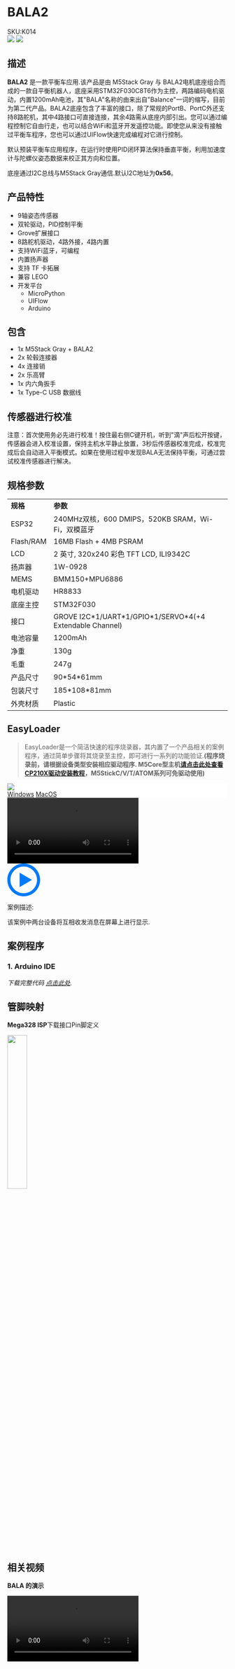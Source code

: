 # BALA2

<div class="badge badge-pill badge-primary product_sku_tag">SKU:K014</div>

<div class="product_pic"><img src="assets/img/product_pics/app/bala_1.webp"> <img src="assets/img/product_pics/app/bala_5.webp"></div>

## 描述

**BALA2** 是一款平衡车应用.该产品是由 M5Stack Gray 与 BALA2电机底座组合而成的一款自平衡机器人，底座采用STM32F030C8T6作为主控，两路编码电机驱动，内置1200mAh电池，其"BALA"名称的由来出自"Balance"一词的缩写，目前为第二代产品。BALA2底座包含了丰富的接口，除了常规的PortB、PortC外还支持8路舵机，其中4路接口可直接连接，其余4路需从底座内部引出。您可以通过编程控制它自由行走，也可以结合WiFi和蓝牙开发遥控功能。即使您从来没有接触过平衡车程序，您也可以通过UIFlow快速完成编程对它进行控制。

默认预装平衡车应用程序，在运行时使用PID闭环算法保持垂直平衡，利用加速度计与陀螺仪姿态数据来校正其方向和位置。

底座通过I2C总线与M5Stack Gray通信.默认I2C地址为**0x56**。

## 产品特性

- 9轴姿态传感器
- 双轮驱动，PID控制平衡
- Grove扩展接口
- 8路舵机驱动，4路外接，4路内置
- 支持WiFi蓝牙，可编程
- 内置扬声器
- 支持 TF 卡拓展
- 兼容 LEGO
- 开发平台
   + MicroPython
   + UIFlow
   + Arduino

## 包含

- 1x M5Stack Gray + BALA2
- 2x 轮毂连接器
- 4x 连接销
- 2x 乐高臂
- 1x 内六角扳手
- 1x Type-C USB 数据线

## 传感器进行校准

注意：首次使用务必先进行校准！按住最右侧C键开机，听到"滴"声后松开按键，传感器会进入校准设置，保持主机水平静止放置，3秒后传感器校准完成，校准完成后会自动进入平衡模式。如果在使用过程中发现BALA无法保持平衡，可通过尝试校准传感器进行解决。

## 规格参数

<table>
   <tr style="font-weight:bold">
      <td>规格</td>
      <td>参数</td>
   </tr>
   <tr>
      <td>ESP32</td>
      <td>240MHz双核，600 DMIPS，520KB SRAM，Wi-Fi，双模蓝牙</td>
   </tr>
   <tr>
      <td>Flash/RAM</td>
      <td>16MB Flash + 4MB PSRAM</td>
   </tr>
   <tr>
      <td>LCD</td>
      <td>2 英寸, 320x240 彩色 TFT LCD, ILI9342C</td>
   </tr>
   <tr>
      <td>扬声器</td>
      <td>1W-0928</td>
   </tr>
   <tr>
      <td>MEMS</td>
      <td>BMM150+MPU6886</td>
   </tr>
   <tr>
      <td>电机驱动</td>
      <td>HR8833</td>
   </tr>
   <tr>
      <td>底座主控</td>
      <td>STM32F030</td>
   </tr>
   <tr>
      <td>接口</td>
      <td>GROVE I2C*1/UART*1/GPIO*1/SERVO*4(+4 Extendable Channel)</td>
   </tr>
   <tr>
      <td>电池容量</td>
      <td>1200mAh</td>
   </tr>
   <tr>
      <td>净重</td>
      <td>130g</td>
   </tr>
   <tr>
      <td>毛重</td>
      <td>247g</td>
   </tr>
   <tr>
      <td>产品尺寸</td>
      <td>90*54*61mm</td>
   </tr>
   <tr>
      <td>包装尺寸</td>
      <td>185*108*81mm</td>
   </tr>
   <tr>
      <td>外壳材质</td>
      <td>Plastic</td>
   </tr>
 </table>

## EasyLoader

>EasyLoader是一个简洁快速的程序烧录器，其内置了一个产品相关的案例程序，通过简单步骤将其烧录至主控，即可进行一系列的功能验证.**(程序烧录前，请根据设备类型安装相应驱动程序. M5Core型主机[请点击此处查看CP210X驱动安装教程](zh_CN/arduino/arduino_development?id=安装串口驱动)，M5StickC/V/T/ATOM系列可免驱动使用)**

<div class="easyloader-box">
    <div style="background-color:white;">
        <div><img src="https://m5stack.oss-cn-shenzhen.aliyuncs.com/image/easyloader_intro.webp"></div>
        <div class="easyloader-btn">
            <a href="">Windows</a>
            <a href="">MacOS</a>
        </div>
    </div>
    <div>
        <video id="example_video" controls>
            <source src="" type="video/mp4">
        </video>
        <div class="easyloader-mask">
        <a>
            <svg id="play-btn" t="1583228776634" class="icon" viewBox="0 0 1024 1024" version="1.1" xmlns="http://www.w3.org/2000/svg" p-id="4152" width="75" height="75"><path d="M512 0C229.216 0 0 229.216 0 512s229.216 512 512 512 512-229.216 512-512S794.784 0 512 0z m0 928C282.24 928 96 741.76 96 512S282.24 96 512 96s416 186.24 416 416-186.24 416-416 416zM384 288l384 224-384 224z" p-id="4153" fill="#007aff"></path></svg></a>
            <p>案例描述:</p>
            <p>该案例中两台设备将互相收发消息在屏幕上进行显示.</p>
        </div>
    </div>
</div>

## 案例程序

### 1. Arduino IDE

*下载完整代码 [点击此处](https://github.com/m5stack/M5Stack/tree/master/examples/Modules/BALA).*

## 管脚映射

**Mega328 ISP**下载接口Pin脚定义

<img src="assets\img\product_pics\app\mega328_isp.webp" width="30%" height="30%">

## 相关视频

**BALA 的演示**

<video class="video_size" controls>
    <source src="https://m5stack.oss-cn-shenzhen.aliyuncs.com/video/Blog/Twitch201812/M5BALA%20.mp4" type="video/mp4">
</video>

<script>

   var purchase_link = 'https://m5stack.com/collections/m5-application/products/bala-esp32-development-mini-self-balancing-car';
   
   var quickstart_link = 'https://docs.m5stack.com/#/en/quick_start/bala/bala_quick_start';

   anchor_search(purchase_link,quickstart_link);
   scrollFunc();

</script>

